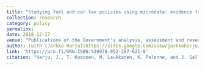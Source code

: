 ```yaml
---
title: "Studying fuel and car tax policies using microdata: evidence from Finland, Sweden and Norway"
collection: research
category: policy
permalink:
date: 2018-12-17
venue: "Publications of the Government's analysis, assessment and research activities 70/2018"
author: (with [Jarkko Harju](https://sites.google.com/view/jarkkoharju/home), [Tuomas Kosonen](https://tuomaskosonen.wixsite.com/site), [Marita Laukkanen](https://vatt.fi/en/researcher/laukkanen-marita) and [James Sallee](https://nature.berkeley.edu/~sallee/))
link: 'https://urn.fi/URN:ISBN:%20978-952-287-621-8'
citation: "Harju, J., T. Kosonen, M. Laukkanen, K. Palanne, and J. Sallee. (2024). &quot;Studying fuel and car tax policies using microdata: evidence from Finland, Sweden and Norway.&quot; <i>Publications of the Government's analysis, assessment and research activities 70/2018</i>."
---
```

